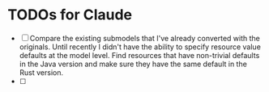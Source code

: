 # TODOs for Claude

- [ ] Compare the existing submodels that I've already converted with the originals. Until recently I didn't have the ability to specify resource value defaults at the model level. Find resources that have non-trivial defaults in the Java version and make sure they have the same default in the Rust version.
- [ ] 
